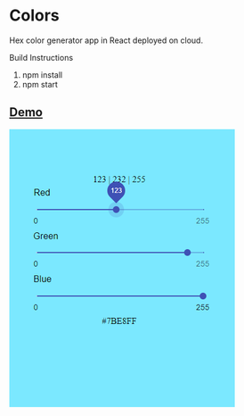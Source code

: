 # Colors
Hex color generator app in React deployed on cloud.

Build Instructions
1. npm install
2. npm start

## [Demo](https://hexcolorgenerator.herokuapp.com)

![Sample](https://github.com/pranavpkr/Colors/blob/master/color/public/ScreenShot2.PNG)
